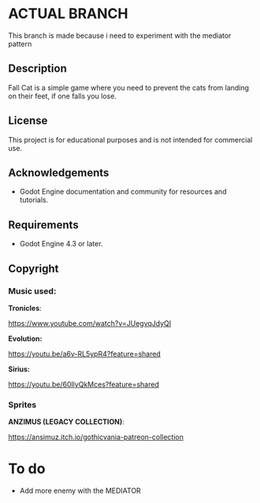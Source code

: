 # ACTUAL BRANCH
This branch is made because i need to experiment with the mediator pattern

## Description

Fall Cat is a simple game where you need to prevent the cats from landing on their feet, if one falls you lose.

## License

This project is for educational purposes and is not intended for commercial use.

## Acknowledgements

- Godot Engine documentation and community for resources and tutorials.

## Requirements

- Godot Engine 4.3 or later.

## Copyright
### Music used:
**Tronicles**:

https://www.youtube.com/watch?v=JUegvqJdyQI

**Evolution:**

https://youtu.be/a6v-RL5ypR4?feature=shared

**Sirius:**

https://youtu.be/60llyQkMces?feature=shared

### Sprites
**ANZIMUS (LEGACY COLLECTION)**:

https://ansimuz.itch.io/gothicvania-patreon-collection
# To do
- Add more enemy with the MEDIATOR
